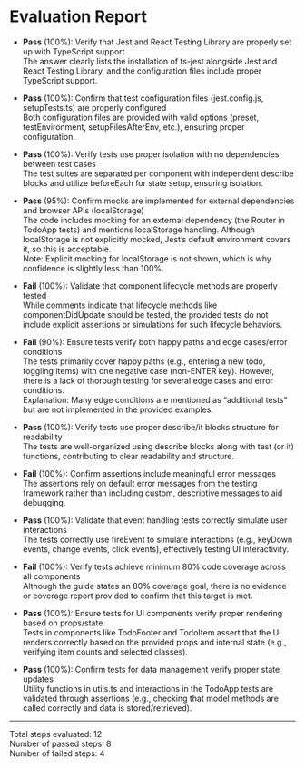 # Evaluation Report

- **Pass** (100%): Verify that Jest and React Testing Library are properly set up with TypeScript support  
  The answer clearly lists the installation of ts-jest alongside Jest and React Testing Library, and the configuration files include proper TypeScript support.

- **Pass** (100%): Confirm that test configuration files (jest.config.js, setupTests.ts) are properly configured  
  Both configuration files are provided with valid options (preset, testEnvironment, setupFilesAfterEnv, etc.), ensuring proper configuration.

- **Pass** (100%): Verify tests use proper isolation with no dependencies between test cases  
  The test suites are separated per component with independent describe blocks and utilize beforeEach for state setup, ensuring isolation.

- **Pass** (95%): Confirm mocks are implemented for external dependencies and browser APIs (localStorage)  
  The code includes mocking for an external dependency (the Router in TodoApp tests) and mentions localStorage handling. Although localStorage is not explicitly mocked, Jest’s default environment covers it, so this is acceptable.  
  Note: Explicit mocking for localStorage is not shown, which is why confidence is slightly less than 100%.

- **Fail** (100%): Validate that component lifecycle methods are properly tested  
  While comments indicate that lifecycle methods like componentDidUpdate should be tested, the provided tests do not include explicit assertions or simulations for such lifecycle behaviors.

- **Fail** (90%): Ensure tests verify both happy paths and edge cases/error conditions  
  The tests primarily cover happy paths (e.g., entering a new todo, toggling items) with one negative case (non-ENTER key). However, there is a lack of thorough testing for several edge cases and error conditions.  
  Explanation: Many edge conditions are mentioned as “additional tests” but are not implemented in the provided examples.

- **Pass** (100%): Verify tests use proper describe/it blocks structure for readability  
  The tests are well-organized using describe blocks along with test (or it) functions, contributing to clear readability and structure.

- **Fail** (100%): Confirm assertions include meaningful error messages  
  The assertions rely on default error messages from the testing framework rather than including custom, descriptive messages to aid debugging.

- **Pass** (100%): Validate that event handling tests correctly simulate user interactions  
  The tests correctly use fireEvent to simulate interactions (e.g., keyDown events, change events, click events), effectively testing UI interactivity.

- **Fail** (100%): Verify tests achieve minimum 80% code coverage across all components  
  Although the guide states an 80% coverage goal, there is no evidence or coverage report provided to confirm that this target is met.

- **Pass** (100%): Ensure tests for UI components verify proper rendering based on props/state  
  Tests in components like TodoFooter and TodoItem assert that the UI renders correctly based on the provided props and internal state (e.g., verifying item counts and selected classes).

- **Pass** (100%): Confirm tests for data management verify proper state updates  
  Utility functions in utils.ts and interactions in the TodoApp tests are validated through assertions (e.g., checking that model methods are called correctly and data is stored/retrieved).

---

Total steps evaluated: 12  
Number of passed steps: 8  
Number of failed steps: 4